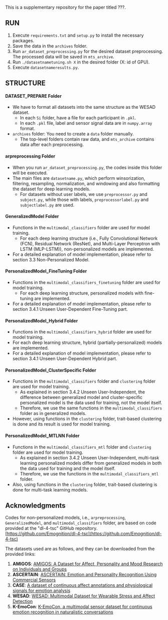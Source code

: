 This is a supplementary repository for the paper titled ???.

## RUN
1. Execute `requirements.txt` and `setup.py` to install the necessary packages.
2. Save the data in the `archives` folder.
3. Run `ar_dataset_preprocessing.py` for the desired dataset preprocessing. The processed data will be saved in `mts_archive`.
4. Run `./datasetnametuning.sh X` in the desired folder (X: id of GPU).
5. Execute `datasetnameresults.py`.

## STRUCTURE

#### DATASET_PREPARE Folder
- We have to format all datasets into the same structure as the WESAD dataset.
  - In each `Si` folder, have a file for each participant in `.pkl`.
  - In each `.pkl` file, label and sensor signal data are in `numpy.array` format.
- `archives` folder: You need to create a `data` folder manually.
  - The top-level folders contain raw data, and `mts_archive` contains data after each preprocessing.

#### arpreprocessing Folder
- When you run `ar_dataset_preprocessing.py`, the codes inside this folder will be executed.
- The main files are `datasetname.py`, which perform winsorization, filtering, resampling, normalization, and windowing and also formatting the dataset for deep learning models.
  - For datasets without user labels, we use `preprocessor.py` and `subject.py`, while those with labels, `preprocessorlabel.py` and `subjectlabel.py` are used.

#### GeneralizedModel Folder
- Functions in the `multimodal_classifiers` folder are used for model training.
  - For each deep learning structure (i.e., Fully Convolutional Network (FCN), Residual Network (ResNet), and Multi-Layer Perceptron with LSTM (MLP-LSTM)), non-personalized models are implemented.
- For a detailed explanation of model implementation, please refer to section 3.3 Non-Personalized Model.

#### PersonalizedModel_FineTuning Folder
- Functions in the `multimodal_classifiers_finetuning` folder are used for model training.
  - For each deep learning structure, personalized models with fine-tuning are implemented.
- For a detailed explanation of model implementation, please refer to section 3.4.1 Unseen User-Dependent Fine-Tuning part.

#### PersonalizedModel_Hybrid Folder
- Functions in the `multimodal_classifiers_hybrid` folder are used for model training.
- For each deep learning structure, hybrid (partially-personalized) models are implemented.
- For a detailed explanation of model implementation, please refer to section 3.4.1 Unseen User-Dependent Hybrid part.

#### PersonalizedModel_ClusterSpecific Folder
- Functions in the `multimodal_classifiers` folder and `clustering` folder are used for model training.
  - As explained in section 3.4.2 Unseen User-Independent, the difference between generalized model and cluster-specific personalized model is the data used for training, not the model itself.
  - Therefore, we use the same functions in the `multimodal_classifiers` folder as in generalized models.
- However, using functions in the `clustering` folder, trait-based clustering is done and its result is used for model training.

#### PersonalizedModel_MTLNN Folder
- Functions in the `multimodal_classifiers_mtl` folder and `clustering` folder are used for model training.
  - As explained in section 3.4.2 Unseen User-Independent, multi-task learning personalized models differ from generalized models in both the data used for training and the model itself.
  - Therefore, we use the functions in the `multimodal_classifiers_mtl` folder.
- Also, using functions in the `clustering` folder, trait-based clustering is done for multi-task learning models.

## Acknowledgments
Codes for non-personalized models, i.e., `arpreprocessing`, `GeneralizedModel`, and `multimodal_classifiers` folder, are based on code provided at the "dl-4-tsc" GitHub repository. [https://github.com/Emognition/dl-4-tsc](https://github.com/Emognition/dl-4-tsc)

The datasets used are as follows, and they can be downloaded from the provided links:
  1. **AMIGOS**: [AMIGOS: A Dataset for Affect, Personality and Mood Research on Individuals and Groups](http://www.eecs.qmul.ac.uk/mmv/datasets/amigos/)
  2. **ASCERTAIN**: [ASCERTAIN: Emotion and Personality Recognition Using Commercial Sensors](https://ascertain-dataset.github.io/)
  3. **CASE**: [A dataset of continuous affect annotations and physiological signals for emotion analysis](https://gitlab.com/karan-shr/case_dataset)
  4. **WESAD**: [WESAD: Multimodal Dataset for Wearable Stress and Affect Detection](https://ubicomp.eti.uni-siegen.de/home/datasets/icmi18/)
  5. **K-EmoCon**: [K-EmoCon, a multimodal sensor dataset for continuous emotion recognition in naturalistic conversations](https://zenodo.org/records/3814370)

